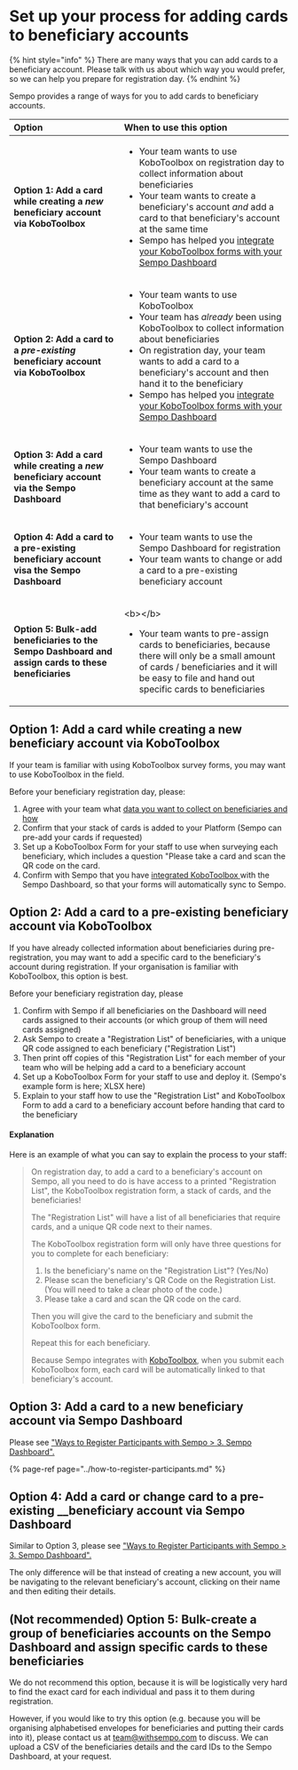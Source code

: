 # Set up your process for adding cards to beneficiary accounts

{% hint style="info" %}
There are many ways that you can add cards to a beneficiary account. Please talk with us about which way you would prefer, so we can help you prepare for registration day. 
{% endhint %}

Sempo provides a range of ways for you to add cards to beneficiary accounts. 

<table>
  <thead>
    <tr>
      <th style="text-align:left">Option</th>
      <th style="text-align:left">When to use this option</th>
    </tr>
  </thead>
  <tbody>
    <tr>
      <td style="text-align:left"><b>Option 1: Add a card while creating a</b><em><b> new</b></em><b> beneficiary account via KoboToolbox</b>
      </td>
      <td style="text-align:left">
        <ul>
          <li>Your team wants to use KoboToolbox on registration day to collect information
            about beneficiaries</li>
          <li>Your team wants to create a beneficiary&apos;s account <em>and </em>add
            a card to that beneficiary&apos;s account at the same time</li>
          <li>Sempo has helped you <a href="../../integrations/kobotoolbox.md">integrate your KoboToolbox forms with your Sempo Dashboard</a>
          </li>
        </ul>
      </td>
    </tr>
    <tr>
      <td style="text-align:left"><b>Option 2: Add a card to a </b><em><b>pre-existing </b></em><b>beneficiary account via KoboToolbox</b>
      </td>
      <td style="text-align:left">
        <ul>
          <li>Your team wants to use KoboToolbox</li>
          <li>Your team has <em>already </em>been using KoboToolbox to collect information
            about beneficiaries</li>
          <li>On registration day, your team wants to add a card to a beneficiary&apos;s
            account and then hand it to the beneficiary</li>
          <li>Sempo has helped you <a href="../../integrations/kobotoolbox.md">integrate your KoboToolbox forms with your Sempo Dashboard</a>
          </li>
        </ul>
      </td>
    </tr>
    <tr>
      <td style="text-align:left"><b>Option 3: Add a card while creating a</b><em><b> new</b></em><b> beneficiary account via the Sempo Dashboard</b>
      </td>
      <td style="text-align:left">
        <ul>
          <li>Your team wants to use the Sempo Dashboard</li>
          <li>Your team wants to create a beneficiary account at the same time as they
            want to add a card to that beneficiary&apos;s account</li>
        </ul>
      </td>
    </tr>
    <tr>
      <td style="text-align:left"><b>Option 4: Add a card to a pre-existing beneficiary account visa the Sempo Dashboard</b>
      </td>
      <td style="text-align:left">
        <ul>
          <li>Your team wants to use the Sempo Dashboard for registration</li>
          <li>Your team wants to change or add a card to a pre-existing beneficiary
            account</li>
        </ul>
      </td>
    </tr>
    <tr>
      <td style="text-align:left"><b>Option 5: Bulk-add beneficiaries to the Sempo Dashboard and assign cards to these beneficiaries </b>
      </td>
      <td style="text-align:left">
        <p>&lt;b&gt;&lt;/b&gt;</p>
        <ul>
          <li>Your team wants to pre-assign cards to beneficiaries, because there will
            only be a small amount of cards / beneficiaries and it will be easy to
            file and hand out specific cards to beneficiaries</li>
        </ul>
      </td>
    </tr>
  </tbody>
</table>

## Option 1: Add a card while creating a new beneficiary account via KoboToolbox

If your team is familiar with using KoboToolbox survey forms, you may want to use KoboToolbox in the field. 

Before your beneficiary registration day, please:

1. Agree with your team what [data you want to collect on beneficiaries and how](decide-your-beneficiary-data-collection-mechanism.md)
2. Confirm that your stack of cards is added to your Platform \(Sempo can pre-add your cards if requested\)
3. Set up a KoboToolbox Form for your staff to use when surveying each beneficiary, which includes a question "Please take a card and scan the QR code on the card. 
4. Confirm with Sempo that you have [integrated KoboToolbox ](../../integrations/kobotoolbox.md)with the Sempo Dashboard, so that your forms will automatically sync to Sempo.

## Option 2: Add a card to a pre-existing beneficiary account via KoboToolbox 

If you have already collected information about beneficiaries during pre-registration, you may  want to add a specific card to the beneficiary's account during registration. If your organisation is familiar with KoboToolbox, this option is best.

Before your beneficiary registration day, please

1. Confirm with Sempo if all beneficiaries on the Dashboard will need cards assigned to their accounts \(or which group of them will need cards assigned\)
2. Ask Sempo to create a "Registration List" of beneficiaries, with a unique QR code assigned to each beneficiary \("Registration List"\)
3. Then print off copies of this "Registration List" for each member of your team who will be helping add a card to a beneficiary account  
4. Set up a KoboToolbox Form for your staff to use and deploy it. \(Sempo's example form is here; XLSX here\) 
5. Explain to your staff how to use the "Registration List" and KoboToolbox Form to add a card to a beneficiary account before handing that card to the beneficiary 

#### Explanation 

Here is an example of what you can say to explain the process to your staff:

> On registration day, to add a card to a beneficiary's account on Sempo, all you need to do is have access to a printed "Registration List", the KoboToolbox registration form, a stack of cards, and the beneficiaries!
>
> The "Registration List" will have a list of all beneficiaries that require cards, and a unique QR code next to their names. 
>
> The KoboToolbox registration form will only have three questions for you to complete for each beneficiary:
>
> 1. Is the beneficiary's name on the "Registration List"? \(Yes/No\)
> 2. Please scan the beneficiary's QR Code on the Registration List. \(You will need to take a clear photo of the code.\)
> 3. Please take a card and scan the QR code on the card. 
>
> Then you will give the card to the beneficiary and submit the KoboToolbox form. 
>
> Repeat this for each beneficiary.  
>
> Because Sempo integrates with [KoboToolbox](../../integrations/kobotoolbox.md), when you submit each KoboToolbox form, each card will be automatically linked to that beneficiary's account.



## Option 3: Add a card to a new beneficiary account via Sempo Dashboard

Please see ["Ways to Register Participants with Sempo &gt; 3. Sempo Dashboard". ](../how-to-register-participants.md#3-sempo-dashboard)

{% page-ref page="../how-to-register-participants.md" %}

## Option 4: Add a card or change card to a pre-existing __beneficiary account via Sempo Dashboard

Similar to Option 3, please see ["Ways to Register Participants with Sempo &gt; 3. Sempo Dashboard". ](../how-to-register-participants.md#3-sempo-dashboard)

The only difference will be that instead of creating a new account, you will be navigating to the relevant beneficiary's account, clicking on their name and then editing their details. 

## \(Not recommended\) Option 5: Bulk-create a group of beneficiaries accounts on the Sempo Dashboard and assign specific cards to these beneficiaries 

We do not recommend this option, because it is will be logistically very hard to find the exact card for each individual and pass it to them during registration.

However, if you would like to try this option \(e.g. because you will be organising alphabetised envelopes for beneficiaries and putting their cards into it\), please contact us at team@withsempo.com to discuss. We can upload a CSV of the beneficiaries details and the card IDs to the Sempo Dashboard, at your request.  

